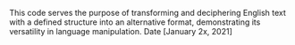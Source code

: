 This code serves the purpose of transforming and deciphering English text with a defined structure into an alternative format, demonstrating its versatility in language manipulation.
Date [January 2x, 2021]
